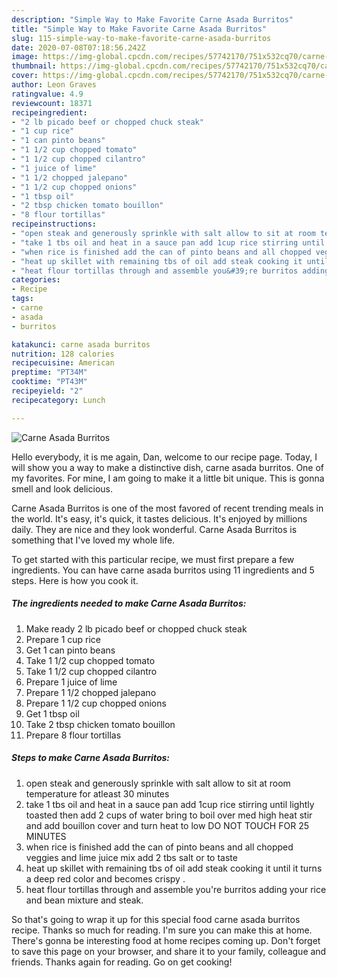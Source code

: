 ```yaml
---
description: "Simple Way to Make Favorite Carne Asada Burritos"
title: "Simple Way to Make Favorite Carne Asada Burritos"
slug: 115-simple-way-to-make-favorite-carne-asada-burritos
date: 2020-07-08T07:18:56.242Z
image: https://img-global.cpcdn.com/recipes/57742170/751x532cq70/carne-asada-burritos-recipe-main-photo.jpg
thumbnail: https://img-global.cpcdn.com/recipes/57742170/751x532cq70/carne-asada-burritos-recipe-main-photo.jpg
cover: https://img-global.cpcdn.com/recipes/57742170/751x532cq70/carne-asada-burritos-recipe-main-photo.jpg
author: Leon Graves
ratingvalue: 4.9
reviewcount: 18371
recipeingredient:
- "2 lb picado beef or chopped chuck steak"
- "1 cup rice"
- "1 can pinto beans"
- "1 1/2 cup chopped tomato"
- "1 1/2 cup chopped cilantro"
- "1 juice of lime"
- "1 1/2 chopped jalepano"
- "1 1/2 cup chopped onions"
- "1 tbsp oil"
- "2 tbsp chicken tomato bouillon"
- "8 flour tortillas"
recipeinstructions:
- "open steak and generously sprinkle with salt allow to sit at room temperature for atleast 30 minutes"
- "take 1 tbs oil and heat in a sauce pan add 1cup rice stirring until lightly toasted then add 2 cups of water bring to boil over med high heat stir and add bouillon cover and turn heat to low DO NOT TOUCH FOR 25 MINUTES"
- "when rice is finished add the can of pinto beans and all chopped veggies and lime juice mix add 2 tbs salt or to taste"
- "heat up skillet with remaining tbs of oil add steak cooking it until it turns a deep red color and becomes crispy ."
- "heat flour tortillas through and assemble you&#39;re burritos adding your rice and bean mixture and steak."
categories:
- Recipe
tags:
- carne
- asada
- burritos

katakunci: carne asada burritos 
nutrition: 128 calories
recipecuisine: American
preptime: "PT34M"
cooktime: "PT43M"
recipeyield: "2"
recipecategory: Lunch

---
```



![Carne Asada Burritos](https://img-global.cpcdn.com/recipes/57742170/751x532cq70/carne-asada-burritos-recipe-main-photo.jpg)

Hello everybody, it is me again, Dan, welcome to our recipe page. Today, I will show you a way to make a distinctive dish, carne asada burritos. One of my favorites. For mine, I am going to make it a little bit unique. This is gonna smell and look delicious.

Carne Asada Burritos is one of the most favored of recent trending meals in the world. It's easy, it's quick, it tastes delicious. It's enjoyed by millions daily. They are nice and they look wonderful. Carne Asada Burritos is something that I've loved my whole life.




To get started with this particular recipe, we must first prepare a few ingredients. You can have carne asada burritos using 11 ingredients and 5 steps. Here is how you cook it.

<!--inarticleads1-->

##### The ingredients needed to make Carne Asada Burritos:

1. Make ready 2 lb picado beef or chopped chuck steak
1. Prepare 1 cup rice
1. Get 1 can pinto beans
1. Take 1 1/2 cup chopped tomato
1. Take 1 1/2 cup chopped cilantro
1. Prepare 1 juice of lime
1. Prepare 1 1/2 chopped jalepano
1. Prepare 1 1/2 cup chopped onions
1. Get 1 tbsp oil
1. Take 2 tbsp chicken tomato bouillon
1. Prepare 8 flour tortillas




<!--inarticleads2-->

##### Steps to make Carne Asada Burritos:

1. open steak and generously sprinkle with salt allow to sit at room temperature for atleast 30 minutes
1. take 1 tbs oil and heat in a sauce pan add 1cup rice stirring until lightly toasted then add 2 cups of water bring to boil over med high heat stir and add bouillon cover and turn heat to low DO NOT TOUCH FOR 25 MINUTES
1. when rice is finished add the can of pinto beans and all chopped veggies and lime juice mix add 2 tbs salt or to taste
1. heat up skillet with remaining tbs of oil add steak cooking it until it turns a deep red color and becomes crispy .
1. heat flour tortillas through and assemble you&#39;re burritos adding your rice and bean mixture and steak.




So that's going to wrap it up for this special food carne asada burritos recipe. Thanks so much for reading. I'm sure you can make this at home. There's gonna be interesting food at home recipes coming up. Don't forget to save this page on your browser, and share it to your family, colleague and friends. Thanks again for reading. Go on get cooking!
